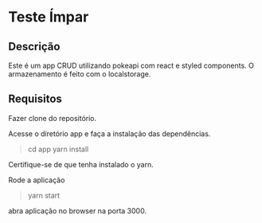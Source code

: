 # Teste Ímpar

## Descrição

Este é um app CRUD utilizando pokeapi com react e styled components.
O armazenamento é feito com o localstorage.

## Requisitos

Fazer clone do repositório.

Acesse o diretório app e faça a instalação das dependências.

> cd app
> yarn install

Certifique-se de que tenha instalado o yarn.

Rode a aplicação

> yarn start

abra aplicação no browser na porta 3000.

